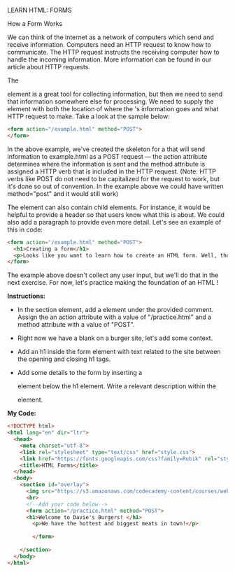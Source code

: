 LEARN HTML: FORMS

How a Form Works

We can think of the internet as a network of computers which send and receive information. Computers need an HTTP request to know how to communicate. The HTTP request instructs the receiving computer how to handle the incoming information. More information can be found in our article about HTTP requests.

The <form> element is a great tool for collecting information, but then we need to send that information somewhere else for processing. We need to supply the <form> element with both the location of where the <form>'s information goes and what HTTP request to make. Take a look at the sample <form> below:
```html
<form action="/example.html" method="POST">
</form>
```
In the above example, we've created the skeleton for a <form> that will send information to example.html as a POST request — the action attribute determines where the information is sent and the method attribute is assigned a HTTP verb that is included in the HTTP request. (Note: HTTP verbs like POST do not need to be capitalized for the request to work, but it's done so out of convention. In the example above we could have written method="post" and it would still work)

The <form> element can also contain child elements. For instance, it would be helpful to provide a header so that users know what this <form> is about. We could also add a paragraph to provide even more detail. Let's see an example of this in code:
```html
<form action="/example.html" method="POST">
  <h1>Creating a form</h1>
  <p>Looks like you want to learn how to create an HTML form. Well, the best way to learn is to play around with it.</p>
</form>
```
The example above doesn't collect any user input, but we'll do that in the next exercise. For now, let's practice making the foundation of an HTML <form>!

**Instructions:**
* In the section element, add a <form> element under the provided comment. Assign the <form> an action attribute with a value of "/practice.html" and a method attribute with a value of "POST".

* Right now we have a blank <form> on a burger site, let's add some context.

* Add an h1 inside the form element with text related to the site between the opening and closing h1 tags.

* Add some details to the form by inserting a <p> element below the h1 element. Write a relevant description within the <p> element.

**My Code:**
```html
<!DOCTYPE html>
<html lang="en" dir="ltr">
  <head>
    <meta charset="utf-8">
    <link rel="stylesheet" type="text/css" href="style.css">
    <link href="https://fonts.googleapis.com/css?family=Rubik" rel="stylesheet">
    <title>HTML Forms</title>
  </head>
  <body>
    <section id="overlay">
      <img src="https://s3.amazonaws.com/codecademy-content/courses/web-101/unit-6/htmlcss1-img_burger-logo.svg" alt="Davie's Burgers Logo" id="logo">
      <hr>
      <!--Add your code below-->
      <form action="/practice.html" method="POST">
      <h1>Welcome to Davie's Burgers! </h1>
        <p>We have the hottest and biggest meats in town!</p>
        
        </form>
      
    </section>
  </body>
</html>
```
